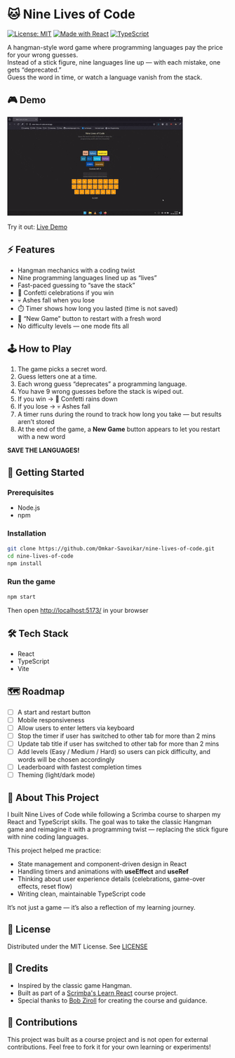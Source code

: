 # 🐱 Nine Lives of Code

[![License: MIT](https://img.shields.io/badge/License-MIT-yellow.svg)](LICENSE)
[![Made with React](https://img.shields.io/badge/Made%20with-React-61dafb?logo=react&logoColor=white)](https://reactjs.org/)
[![TypeScript](https://img.shields.io/badge/TypeScript-3178c6?logo=typescript&logoColor=white)](https://www.typescriptlang.org/)

A hangman-style word game where programming languages pay the price for your wrong guesses.  
Instead of a stick figure, nine languages line up — with each mistake, one gets “deprecated.”  
Guess the word in time, or watch a language vanish from the stack.

## 🎮 Demo

![Game Demo](docs/demo.gif)

Try it out: [Live Demo](https://nine-lives-of-code.vercel.app/)

## ⚡ Features

-   Hangman mechanics with a coding twist
-   Nine programming languages lined up as “lives”
-   Fast-paced guessing to “save the stack”
-   🎉 Confetti celebrations if you win
-   💀 Ashes fall when you lose
-   ⏱️ Timer shows how long you lasted (time is not saved)
-   🔄 “New Game” button to restart with a fresh word
-   No difficulty levels — one mode fits all

## 🕹️ How to Play

1. The game picks a secret word.
2. Guess letters one at a time.
3. Each wrong guess “deprecates” a programming language.
4. You have 9 wrong guesses before the stack is wiped out.
5. If you win → 🎉 Confetti rains down
6. If you lose → 💀 Ashes fall
7. A timer runs during the round to track how long you take — but results aren’t stored
8. At the end of the game, a **New Game** button appears to let you restart with a new word

**SAVE THE LANGUAGES!**

## 🚀 Getting Started

### Prerequisites

-   Node.js
-   npm

### Installation

```bash
git clone https://github.com/Omkar-Savoikar/nine-lives-of-code.git
cd nine-lives-of-code
npm install
```

### Run the game

```bash
npm start
```

Then open [http://localhost:5173/](http://localhost:5173/) in your browser

## 🛠️ Tech Stack

-   React
-   TypeScript
-   Vite

## 🗺️ Roadmap

-   [ ] A start and restart button
-   [ ] Mobile responsiveness
-   [ ] Allow users to enter letters via keyboard
-   [ ] Stop the timer if user has switched to other tab for more than 2 mins
-   [ ] Update tab title if user has switched to other tab for more than 2 mins
-   [ ] Add levels (Easy / Medium / Hard) so users can pick difficulty, and words will be chosen accordingly
-   [ ] Leaderboard with fastest completion times
-   [ ] Theming (light/dark mode)

## 📖 About This Project

I built Nine Lives of Code while following a Scrimba course to sharpen my React and TypeScript skills.
The goal was to take the classic Hangman game and reimagine it with a programming twist — replacing the stick figure with nine coding languages.

This project helped me practice:

-   State management and component-driven design in React
-   Handling timers and animations with **useEffect** and **useRef**
-   Thinking about user experience details (celebrations, game-over effects, reset flow)
-   Writing clean, maintainable TypeScript code

It’s not just a game — it’s also a reflection of my learning journey.

## 📜 License

Distributed under the MIT License. See [LICENSE](LICENSE)

## 🙌 Credits

-   Inspired by the classic game Hangman.
-   Built as part of a [Scrimba's Learn React](https://scrimba.com/learn-react-c0e) course project.
-   Special thanks to [Bob Ziroll](https://x.com/bobziroll) for creating the course and guidance.

## 🤝 Contributions

This project was built as a course project and is not open for external contributions.
Feel free to fork it for your own learning or experiments!
